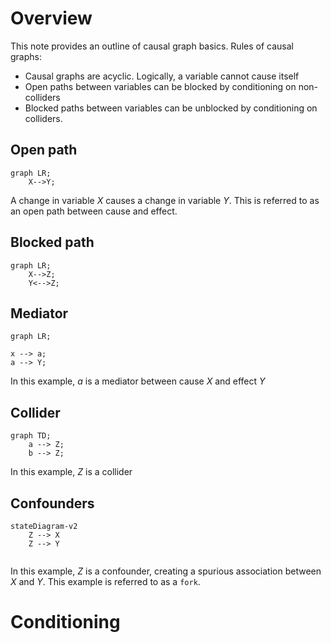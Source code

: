 # Overview
This note provides an outline of causal graph basics. Rules of causal graphs:
- Causal graphs are acyclic. Logically, a variable cannot cause itself
- Open paths between variables can be blocked by conditioning on non-colliders
- Blocked paths between variables can be unblocked by conditioning on colliders.


## Open path

```mermaid
graph LR;
	X-->Y;
```
A change in variable $X$ causes a change in variable $Y$. This is referred to as an open path between cause and effect.

## Blocked path

```mermaid
graph LR;
	X-->Z;
	Y<-->Z; 
```

## Mediator 

```mermaid
graph LR;

x --> a;
a --> Y;

```
In this example, $a$ is a mediator between cause $X$ and effect  $Y$

## Collider
```mermaid
graph TD;
	a --> Z;
	b --> Z;
```
In this example, $Z$ is a collider
## Confounders

```mermaid
stateDiagram-v2  
    Z --> X  
    Z --> Y  
  
```
In this example, $Z$ is a confounder, creating a spurious association between  $X$ and  $Y$. This example is referred to as a `fork`. 

# Conditioning
